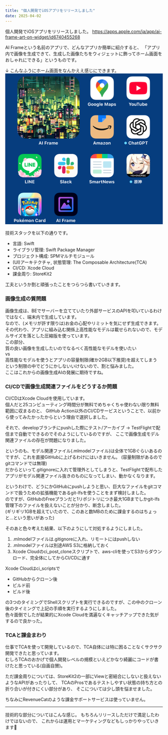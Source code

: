 ```yaml
---
title: "個人開発でiOSアプリをリリースしました"
date: 2025-04-02
---
```


個人開発でiOSアプリをリリースしました。
https://apps.apple.com/ja/app/ai-frame-art-on-widget/id6740455268

AI Frameという名前のアプリで、どんなアプリか簡単に紹介すると、
「アプリ内で画像を生成できて、生成した画像たちをウィジェットに飾ってホーム画面をおしゃれにできる」というものです。

↓ こんなふうにホーム画面をなんかええ感じにできます。
![iPhoneのホーム画面](../../assets/diary/2025-04-02/2025-04-02-01.jpg)

技術スタックを以下の通りです。
- 言語: Swift
- ライブラリ管理: Swift Package Manager
- プロジェクト構成: SPMマルチモジュール
- (UI)アーキテクチャ, 状態管理: The Composable Architecture(TCA)
- CI/CD: Xcode Cloud
- 課金周り: StoreKit2

工夫というか割と頑張ったことをつらつら書いていきます。

### 画像生成の質問題
画像生成は、BEでサーバーを立てていたり外部サービスのAPIを叩いているわけではなく、端末内で生成しています。<br>
なので、(メモリが許す限りは)お金の心配やリミットを気にせず生成できます。<br>
その代わり、アプリに組み込む関係上高性能なモデルは載せられないので、モデルサイズを落とした圧縮版を使っています。<br>
この部分、<br>
質の良い画像を生成したいのでなるべく高性能なモデルを使いたい<br>
vs<br>
高性能なモデルを使うとアプリの容量制限(確か2GB以下推奨)を超えてしまう<br>
という制限の中でどうにかしないいけないので、割と悩みました。<br>
ここはこれからの画像生成AIの発展に期待ですね。

### CI/CDで画像生成関連ファイルをどうするか問題
CI/CDはXcode Cloudを使用しています。<br>
個人だと25コンピューティング時間分が無料でめちゃくちゃ使わない限り無料範囲に収まるのと、
GitHub Action以外のCI/CDサービスということで、以前から使ってみたかったからという理由で選択しました。

それで、developブランチにpushした際にテスト/アーカイブ -> TestFlightで配信まで自動でできるのでそのようにしているのですが、
ここで画像生成モデル関連ファイルの存在が問題になりました。

というのも、モデル関連ファイル(.mlmodelファイル)は全体で1GBぐらいあるのですが、これを直接GitHubに上げるわけにはいきません。
(容量制限があるのでgitコマンドでは無理)<br>
だからといって.gitignoreに入れて管理外としてしまうと、TestFlightで配布したアプリがモデル関連ファイル抜きのものになってしまい、動かなくなります。

というわけで、どうにかGitHubにpushしようと思い、巨大なファイルをgitコマンドで扱うための拡張機能であるgit-lfsを使うことをまず検討しました。<br>
のですが、GitHubのFreeプランだと1リポジトリにつき最大1GBまでしかgit-lfs管理下のファイルを扱えないことが分かり、断念しました。<br>
(ギリギリ1GBを超えていたので、このあと数MBのために課金するのはちょっと...という思いがあった)

そのあと色々考えた結果、以下のようにして対処するようにしました。
1. .mlmodelファイルは.gitignoreに入れ、リモートにはpushしない
2. .mlmodelファイルは別途AWS S3に格納しておく
3. Xcode Cloudのci_post_cloneスクリプトで、aws-cliを使ってS3からダウンロード、完全体にしてからCI/CDに通す

Xcode Cloudはci_scriptsで
- GitHubからクローン後
- ビルド前
- ビルド後

の3つのタイミングでShellスクリプトを実行できるのですが、この中のクローン後のタイミングで上記の手順を実行するようにしました。<br>
色々面倒でしたが結果的にXcode Cloudを満遍なくキャッチアップできた気がするので良かった。

### TCAと課金まわり
仕事でTCAを使って開発しているので、TCA自体には特に困ることなくサクサク開発できたと思っています。<br>
むしろTCAのおかげで個人開発レベルの規模といえどかなり綺麗にコードが書けたと思っている(自画自賛)。

ただ課金周りについては、StoreKit2の一部にViewと密結合にしないと扱えないようなAPIがあったりして、
TCAのProsであるテストしやすい状態の持ち方との折り合いが付きにくい部分があり、
そこについては少し頭を悩ませました。

ちなみにRevenueCatのような課金サポートサービスは使っていません。

---
技術的な部分についてはこんな感じ。
もちろんリリースしただけで満足したわけではないので、
これからは運用とマーケティングなどもしっかりやっていきます💪
